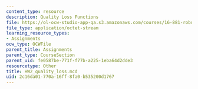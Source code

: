 ```yaml
---
content_type: resource
description: Quality Loss Functions
file: https://ol-ocw-studio-app-qa.s3.amazonaws.com/courses/16-881-robust-system-design-summer-1998/2c16da01770a16ff8fa0b535200d1767_HW2_quality_loss.mcd
file_type: application/octet-stream
learning_resource_types:
- Assignments
ocw_type: OCWFile
parent_title: Assignments
parent_type: CourseSection
parent_uid: fe0587be-771f-f77b-a225-1eba64d2dde3
resourcetype: Other
title: HW2_quality_loss.mcd
uid: 2c16da01-770a-16ff-8fa0-b535200d1767
---
```

